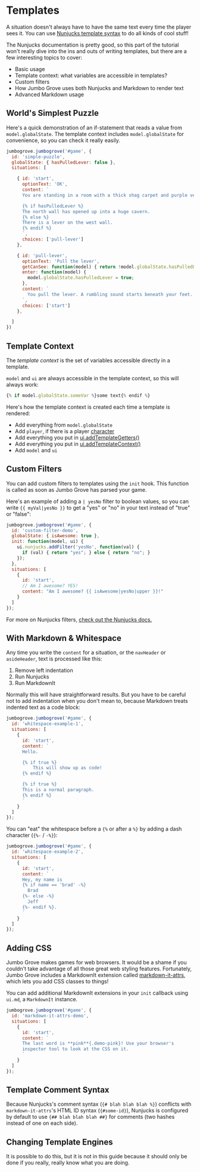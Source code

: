 # Templates

A situation doesn't always have to have the same text every time the
player sees it. You can use
[Nunjucks template syntax](https://mozilla.github.io/nunjucks/templating.html)
to do all kinds of cool stuff!

The Nunjucks documentation is pretty good, so this part of the tutorial
won't really dive into the ins and outs of writing templates, but there
are a few interesting topics to cover:

* Basic usage
* Template context: what variables are accessible in templates?
* Custom filters
* How Jumbo Grove uses both Nunjucks and Markdown to render text
* Advanced Markdown usage

## World's Simplest Puzzle

Here's a quick demonstration of an if-statement that reads a value from
`model.globalState`. The template context includes `model.globalState`
for convenience, so you can check it really easily.

```js
jumbogrove.jumbogrove('#game', {
  id: 'simple-puzzle',
  globalState: { hasPulledLever: false },
  situations: [

    { id: 'start',
      optionText: 'OK',
      content: `
      You are standing in a room with a thick shag carpet and purple velvet walls.

      {% if hasPulledLever %}
      The north wall has opened up into a huge cavern.
      {% else %}
      There is a lever on the west wall.
      {% endif %}
      `,
      choices: ['pull-lever']
    },

    { id: 'pull-lever',
      optionText: 'Pull the lever',
      getCanSee: function(model) { return !model.globalState.hasPulledLever; },
      enter: function(model) {
        model.globalState.hasPulledLever = true;
      },
      content: `
        You pull the lever. A rumbling sound starts beneath your feet.
      `,
      choices: ['start']
    },

  ]
})
```

<div id="simple-puzzle" class="jg-headless"></div>

## Template Context

The *template context* is the set of variables accessible directly
in a template.

`model` and `ui` are always accessible in the template context,
so this will always work:

```js
{% if model.globalState.someVar %}some text{% endif %}
```

Here's how the template context is created each time a template is rendered:

* Add everything from `model.globalState`
* Add `player`, if there is a player [character](../class/src/jg/character.js~Character.html)
* Add everything you put in [ui.addTemplateGetters()](../class/src/jg/dataui.js~ui.html#instance-method-addTemplateGetters)
* Add everything you put in [ui.addTemplateContext()](../class/src/jg/dataui.js~ui.html#instance-method-addTemplateContext)
* Add `model` and `ui`

## Custom Filters

You can add custom filters to templates using the `init` hook. This function
is called as soon as Jumbo Grove has parsed your game.

Here's an example of adding a `| yesNo` filter to boolean values, so you can
write `{{ myVal|yesNo }}` to get a "yes" or "no" in your text instead of
"true" or "false":

```js
jumbogrove.jumbogrove('#game', {
  id: 'custom-filter-demo',
  globalState: { isAwesome: true },
  init: function(model, ui) {
    ui.nunjucks.addFilter('yesNo', function(val) {
      if (val) { return "yes"; } else { return "no"; }
    });
  },
  situations: [
    {
      id: 'start',
      // Am I awesome? YES!
      content: "Am I awesome? {{ isAwesome|yesNo|upper }}!"
    }
  ]
});
```

<div id="custom-filter-demo" class="jg-headless"></div>

For more on Nunjucks filters, [check out the Nunjucks docs.](https://mozilla.github.io/nunjucks/api.html#custom-filters)

## With Markdown & Whitespace

Any time you write the `content` for a situation, or the
`navHeader` or `asideHeader`, text is processed like this:

1. Remove left indentation
2. Run Nunjucks
3. Run MarkdownIt

Normally this will have straightforward results. But you have to be
careful not to add indentation when you don't mean to, because Markdown
treats indented text as a code block:

```js
jumbogrove.jumbogrove('#game', {
  id: 'whitespace-example-1',
  situations: [
    {
      id: 'start',
      content: `
      Hello.

      {% if true %}
          This will show up as code!
      {% endif %}

      {% if true %}
      This is a normal paragraph.
      {% endif %}
      `
    }
  ]
});
```

<div id="whitespace-example-1" class="jg-headless"></div>

You can "eat" the whitespace before a `{%` or after a `%}` by adding a
dash character (`{%-` / `-%}`):

```js
jumbogrove.jumbogrove('#game', {
  id: 'whitespace-example-2',
  situations: [
    {
      id: 'start',
      content: `
      Hey, my name is
      {% if name == 'brad' -%}
        Brad
      {%- else -%}
        Jeff
      {%- endif %}.
      `
    }
  ]
});
```

<div id="whitespace-example-2" class="jg-headless"></div>

## Adding CSS

Jumbo Grove makes games for web browsers. It would be a shame if you couldn't
take advantage of all those great web styling features. Fortunately,
Jumbo Grove includes a MarkdownIt extension called
[markdown-it-attrs](https://www.npmjs.com/package/markdown-it-attrs),
which lets you add CSS classes to things!

You can add additional MarkdownIt extensions in your `init` callback
using `ui.md`, a `MarkdownIt` instance.

```js
jumbogrove.jumbogrove('#game', {
  id: 'markdown-it-attrs-demo',
  situations: [
    {
      id: 'start',
      content: `
      The last word is **pink**{.demo-pink}! Use your browser's
      inspector tool to look at the CSS on it.
      `
    }
  ]
});
```

<div id="markdown-it-attrs-demo" class="jg-headless"></div>

## Template Comment Syntax

Because Nunjucks's comment syntax (`{# blah blah blah %}`) conflicts
with `markdown-it-attrs`'s HTML ID syntax (`{#some-id}`), Nunjucks is
configured by default to use `{## blah blah blah ##}` for comments
(two hashes instead of one on each side).

## Changing Template Engines

It is possible to do this, but it is not in this guide because it
should only be done if you really, really know what you are doing.
